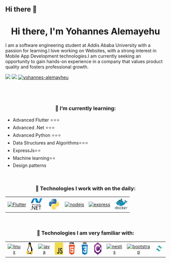 ## Hi there 👋

<!--
**yohannesalex/yohannesalex** is a ✨ _special_ ✨ repository because its `README.md` (this file) appears on your GitHub profile.

Here are some ideas to get you started:

- 🔭 I’m currently working on ...
- 🌱 I’m currently learning ...
- 👯 I’m looking to collaborate on ...
- 🤔 I’m looking for help with ...
- 💬 Ask me about ...
- 📫 How to reach me: ...
- 😄 Pronouns: ...
- ⚡ Fun fact: ...
-->
<h1 align="center">Hi there, I'm Yohannes Alemayehu</h1>
<p align="left">
I am a software engineering student at Addis Ababa University with a passion for learning.I love working on Websites,
with a strong interest in Mobile App Development technologies.I am currently seeking an opportunity to gain hands-on experience in a
company that values product quality and fosters professional growth.
</p>
<div align="left">
  <a href="https://www.linkedin.com/in/yohannes-alemayehu-abdi"
    ><img
      src="https://img.shields.io/badge/-Linkedin-blue?style=flat-square&logo=Linkedin&logoColor=white&link=https://www.linkedin.com/in/tamiru-alemnew/"
  /></a>
  <a href="https://leetcode.com/u/yohannesalemayehu/"
    ><img
      src="https://img.shields.io/badge/-Leetcode-FFA500?style=flat&logo=leetcode&logoColor=white"
  /></a>
  <a href="https://codeforces.com/profile/YohannesA" target="blank"
    ><img
      src="https://raw.githubusercontent.com/rahuldkjain/github-profile-readme-generator/master/src/images/icons/Social/codeforces.svg"
      alt="yohannes-alemayheu"
      height="20"
      width="30"
  /></a>
</div>
<h1></h1>
<br />

<h3 align="center">🌱 I’m currently learning:</h3>
<ul>
  <li>          Advanced Flutter ⭐⭐⭐</li>
  <li>          Advanced .Net ⭐⭐⭐</li>
  <li>          Advanced Python ⭐⭐⭐</li>
  <li>          Data Structures and Algorithms⭐⭐⭐</li>
  <li>          ExpressJs⭐⭐</li>
  <li>          Machine learning⭐⭐</li>
  <li>          Design patterns</li>
</ul>

<br />
<div align="center">
  <h3>💼 Technologies I work with on the daily:</h3>
  <table>
    <tr>
      <td align="center">
        <a href="https://git-scm.com](https://www.google.com/aclk?sa=l&ai=DChcSEwjtg9qbjaCJAxVqkmgJHSCWPJwYABAAGgJ3Zg&co=1&ase=2&gclid=Cj0KCQjw99e4BhDiARIsAISE7P8tiQyDgFGoqiOEpDT1bqSMYIzBrRTHNCS7qFF8Rtq0VS83DsCisBIaAv8FEALw_wcB&sig=AOD64_1tX13Ljk9_9UeXE4ssGvvqMaubGw&q&nis=4&adurl&ved=2ahUKEwjHmdWbjaCJAxW__rsIHTZpMIkQ0Qx6BAgIEAE)/" target="_blank" rel="noreferrer">
          <img
            src="https://www.svgrepo.com/show/353751/flutter.svg"
            alt="Flutter"
            width="40"
            height="40"
          />
        </a>
      </td>
    <td align="center">
        <a href="https://dotnet.microsoft.com/" target="_blank" rel="noreferrer">
          <img
            src="https://raw.githubusercontent.com/devicons/devicon/master/icons/dot-net/dot-net-original-wordmark.svg"
            alt="dotnet"
            width="40"
            height="40"
          />
        </a>
      </td>
      <td align="center">
        <a href="https://www.python.org" target="_blank" rel="noreferrer">
          <img
            src="https://raw.githubusercontent.com/devicons/devicon/master/icons/python/python-original.svg"
            alt="python"
            width="40"
            height="40"
          />
        </a>
      </td>
      <td align="center">
        <a href="https://nodejs.org" target="_blank" rel="noreferrer">
          <img
            src="https://www.vectorlogo.zone/logos/nodejs/nodejs-icon.svg"
            alt="nodejs"
            width="40"
            height="40"
          />
        </a>
      </td>
      <td align="center">
        <a href="https://expressjs.com" target="_blank" rel="noreferrer">
          <img
            src="https://www.vectorlogo.zone/logos/expressjs/expressjs-icon.svg"
            alt="express"
            width="40"
            height="40"
          />
        </a>
      </td>
       <td align="center">
        <a href="https://www.docker.com/" target="_blank" rel="noreferrer">
          <img
            src="https://raw.githubusercontent.com/devicons/devicon/master/icons/docker/docker-original-wordmark.svg"
            alt="docker"
            width="40"
            height="40"
          />
        </a>
      </td>
    </tr>
  </table>
  
  <br />
  
  <h3>💼 Technologies I am very familiar with:</h3>
  <table>
    <tr>
      <td align="center">
        <a href="https://graphql.org/" target="_blank" rel="noreferrer">
          <img
            src="https://www.vectorlogo.zone/logos/graphql/graphql-icon.svg"
            alt="linux"
            width="40"
            height="40"
          />
        </a>
      </td>
        <td align="center">
        <a href="https://www.linux.org/" target="_blank" rel="noreferrer">
          <img
            src="https://raw.githubusercontent.com/devicons/devicon/master/icons/linux/linux-original.svg"
            alt="linux"
            width="40"
            height="40"
          />
        </a>
      </td>
      <td align="center">
        <a href="https://www.docker.com/" target="_blank" rel="noreferrer">
          <img
            src="https://www.vectorlogo.zone/logos/java/java-icon.svg"
            alt="java"
            width="40"
            height="40"
          />
        </a>
      </td>
      <td align="center">
        <a
          href="https://developer.mozilla.org/en-US/docs/Web/JavaScript"
          target="_blank"
          rel="noreferrer"
        >
          <img
            src="https://raw.githubusercontent.com/devicons/devicon/master/icons/javascript/javascript-original.svg"
            alt="javascript"
            width="40"
            height="40"
          />
        </a>
      </td>
      <td align="center">
        <a href="https://www.w3.org/html/" target="_blank" rel="noreferrer">
          <img
            src="https://raw.githubusercontent.com/devicons/devicon/master/icons/html5/html5-original-wordmark.svg"
            alt="html5"
            width="40"
            height="40"
          />
        </a>
      </td>
      <td align="center">
        <a href="https://www.w3schools.com/css/" target="_blank" rel="noreferrer">
          <img
            src="https://raw.githubusercontent.com/devicons/devicon/master/icons/css3/css3-original-wordmark.svg"
            alt="css3"
            width="40"
            height="40"
          />
        </a>
      </td>
            <td align="center">
        <a href="https://www.w3schools.com/cs/" target="_blank" rel="noreferrer">
          <img
            src="https://raw.githubusercontent.com/devicons/devicon/master/icons/csharp/csharp-original.svg"
            alt="csharp"
            width="40"
            height="40"
          />
        </a>
            </td>
      <td align="center">
        <a href="https://nestjs.com">
          <img
            src="https://d33wubrfki0l68.cloudfront.net/e937e774cbbe23635999615ad5d7732decad182a/26072/logo-small.ede75a6b.svg"
            alt="nestjs"
            width="40"
            height="40"
          />
        </a>
      </td>
      <td align="center">
        <a href="https://getbootstrap.com/">
          <img
            src="https://getbootstrap.com/docs/5.0/assets/brand/bootstrap-logo-shadow.png"
            alt="bootstrap"
            width="40"
            height="40"
          />
        </a>
      </td>
      <td align="center">
        <a href="https://tailwindcss.com/">
          <img
            src="https://raw.githubusercontent.com/github/explore/main/topics/tailwind/tailwind.png"
            alt="tailwind"
            width="40"
            height="40"
          />
        </a>
      </td>
    </tr>
  </table>
  <br />
</div>
